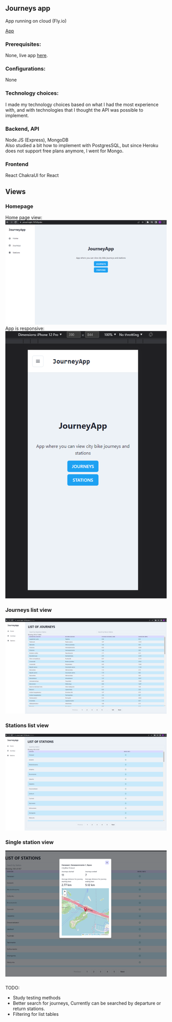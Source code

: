 ## Journeys app

App running on cloud (Fly.io)<Br/>

[App](https://proud-night-7676.fly.dev/)

### Prerequisites: 
None, live app [here](https://proud-night-7676.fly.dev/).

### Configurations:
None

### Technology choices:
I made my technology choices based on what I had the most experience with, and with technologies that I thought the API was possible to implement.

### Backend, API
Node.JS (Express), MongoDB
<Br/>Also studied a bit how to implement with PostgresSQL, but since Heroku does not support free plans anymore, I went for Mongo.
### Frontend
React
ChakraUI for React

###

## Views
### Homepage
Home page view:
<br/>
<img src="/img/home.PNG"/>
<br/>
App is responsive:
<br/>
<img src="/img/home_m.PNG"/>

### Journeys list view
<img src="/img/Journeyview.PNG"/>

### Stations list view
<img src="/img/stationview.PNG"/>

### Single station view
<img src="/img/singlestation.PNG"/>

###
TODO:
   - Study testing methods
   - Better search for journeys, Currently can be searched by departure or return stations.
   - Filtering for list tables
